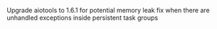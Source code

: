 Upgrade aiotools to 1.6.1 for potential memory leak fix when there are unhandled exceptions inside persistent task groups
